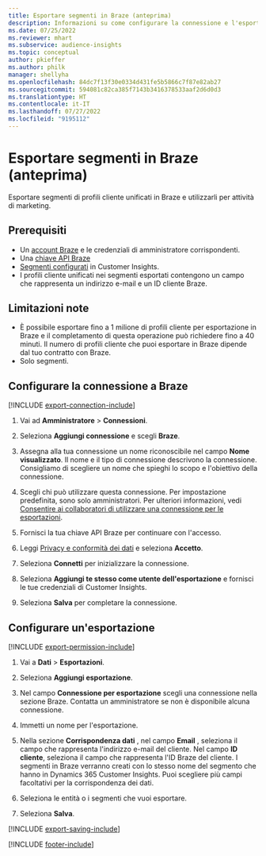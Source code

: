```yaml
---
title: Esportare segmenti in Braze (anteprima)
description: Informazioni su come configurare la connessione e l'esportazione in Braze.
ms.date: 07/25/2022
ms.reviewer: mhart
ms.subservice: audience-insights
ms.topic: conceptual
author: pkieffer
ms.author: philk
manager: shellyha
ms.openlocfilehash: 84dc7f13f30e0334d431fe5b5866c7f87e82ab27
ms.sourcegitcommit: 594081c82ca385f7143b3416378533aaf2d6d0d3
ms.translationtype: HT
ms.contentlocale: it-IT
ms.lasthandoff: 07/27/2022
ms.locfileid: "9195112"
---
```

# <a name="export-segments-to-braze-preview"></a>Esportare segmenti in Braze (anteprima)

Esportare segmenti di profili cliente unificati in Braze e utilizzarli per attività di marketing.

## <a name="prerequisites"></a>Prerequisiti

- Un [account Braze](https://www.braze.com/) e le credenziali di amministratore corrispondenti.
- Una [chiave API Braze](https://www.braze.com/docs/api/basics/)
- [Segmenti configurati](segments.md) in Customer Insights.
- I profili cliente unificati nei segmenti esportati contengono un campo che rappresenta un indirizzo e-mail e un ID cliente Braze.

## <a name="known-limitations"></a>Limitazioni note

- È possibile esportare fino a 1 milione di profili cliente per esportazione in Braze e il completamento di questa operazione può richiedere fino a 40 minuti. Il numero di profili cliente che puoi esportare in Braze dipende dal tuo contratto con Braze.
- Solo segmenti.

## <a name="set-up-connection-to-braze"></a>Configurare la connessione a Braze

[!INCLUDE [export-connection-include](includes/export-connection-admn.md)]

1. Vai ad **Amministratore** > **Connessioni**.

1. Seleziona **Aggiungi connessione** e scegli **Braze**.

1. Assegna alla tua connessione un nome riconoscibile nel campo **Nome visualizzato**. Il nome e il tipo di connessione descrivono la connessione. Consigliamo di scegliere un nome che spieghi lo scopo e l'obiettivo della connessione.

1. Scegli chi può utilizzare questa connessione. Per impostazione predefinita, sono solo amministratori. Per ulteriori informazioni, vedi [Consentire ai collaboratori di utilizzare una connessione per le esportazioni](connections.md#allow-contributors-to-use-a-connection-for-exports).

1. Fornisci la tua chiave API Braze per continuare con l'accesso.

1. Leggi [Privacy e conformità dei dati](connections.md#data-privacy-and-compliance) e seleziona **Accetto**.

1. Seleziona **Connetti** per inizializzare la connessione.

1. Seleziona **Aggiungi te stesso come utente dell'esportazione** e fornisci le tue credenziali di Customer Insights.

1. Seleziona **Salva** per completare la connessione.

## <a name="configure-an-export"></a>Configurare un'esportazione

[!INCLUDE [export-permission-include](includes/export-permission.md)]

1. Vai a **Dati** > **Esportazioni**.

1. Seleziona **Aggiungi esportazione**.

1. Nel campo **Connessione per esportazione** scegli una connessione nella sezione Braze. Contatta un amministratore se non è disponibile alcuna connessione.

1. Immetti un nome per l'esportazione.

1. Nella sezione **Corrispondenza dati** , nel campo **Email** , seleziona il campo che rappresenta l'indirizzo e-mail del cliente. Nel campo **ID cliente**, seleziona il campo che rappresenta l'ID Braze del cliente. I segmenti in Braze verranno creati con lo stesso nome del segmento che hanno in Dynamics 365 Customer Insights. Puoi scegliere più campi facoltativi per la corrispondenza dei dati.

1. Seleziona le entità o i segmenti che vuoi esportare.

1. Seleziona **Salva**.

[!INCLUDE [export-saving-include](includes/export-saving.md)]

[!INCLUDE [footer-include](includes/footer-banner.md)]
